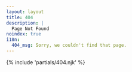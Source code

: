 ```yaml
---
layout: layout
title: 404
description: |
  Page Not Found
noindex: true
i18n:
  404_msg: Sorry, we couldn't find that page.
---
```


{% include 'partials/404.njk' %}
